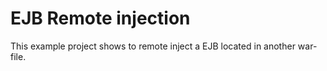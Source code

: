 # EJB Remote injection 

This example project shows to remote inject a EJB located in another war-file. 
